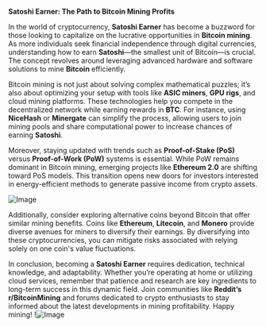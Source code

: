 **Satoshi Earner: The Path to Bitcoin Mining Profits**

In the world of cryptocurrency, **Satoshi Earner** has become a buzzword for those looking to capitalize on the lucrative opportunities in **Bitcoin mining**. As more individuals seek financial independence through digital currencies, understanding how to earn **Satoshi**—the smallest unit of Bitcoin—is crucial. The concept revolves around leveraging advanced hardware and software solutions to mine **Bitcoin** efficiently. 

Bitcoin mining is not just about solving complex mathematical puzzles; it’s also about optimizing your setup with tools like **ASIC miners**, **GPU rigs**, and cloud mining platforms. These technologies help you compete in the decentralized network while earning rewards in **BTC**. For instance, using **NiceHash** or **Minergate** can simplify the process, allowing users to join mining pools and share computational power to increase chances of earning **Satoshi**.

Moreover, staying updated with trends such as **Proof-of-Stake (PoS)** versus **Proof-of-Work (PoW)** systems is essential. While PoW remains dominant in Bitcoin mining, emerging projects like **Ethereum 2.0** are shifting toward PoS models. This transition opens new doors for investors interested in energy-efficient methods to generate passive income from crypto assets.

![Image](https://github.com/user-attachments/assets/3be06921-4469-491d-bd37-5f14c53422b7)

Additionally, consider exploring alternative coins beyond Bitcoin that offer similar mining benefits. Coins like **Ethereum**, **Litecoin**, and **Monero** provide diverse avenues for miners to diversify their earnings. By diversifying into these cryptocurrencies, you can mitigate risks associated with relying solely on one coin's value fluctuations.

In conclusion, becoming a **Satoshi Earner** requires dedication, technical knowledge, and adaptability. Whether you’re operating at home or utilizing cloud services, remember that patience and research are key ingredients to long-term success in this dynamic field. Join communities like **Reddit’s r/BitcoinMining** and forums dedicated to crypto enthusiasts to stay informed about the latest developments in mining profitability. Happy mining! !![Image](https://github.com/user-attachments/assets/3be06921-4469-491d-bd37-5f14c53422b7)